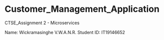 # Customer_Management_Application
CTSE_Assignment 2 - Microservices

Name: Wickramasinghe V.W.A.N.R.
Student ID: IT19146652

